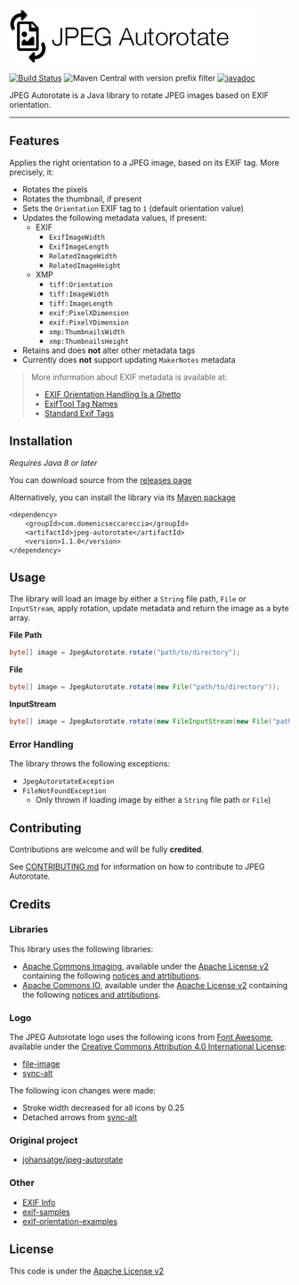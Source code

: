 ![Logo](logo.png)

[![Build Status](https://travis-ci.com/domsec/jpeg-autorotate.svg?token=c6xYTBupNRzyRLh2QynN&branch=master)](https://travis-ci.com/domsec/jpeg-autorotate)
![Maven Central with version prefix filter](https://img.shields.io/maven-central/v/com.domenicseccareccia/jpeg-autorotate/1.1.0)
[![javadoc](https://javadoc.io/badge2/com.domenicseccareccia/jpeg-autorotate/1.1.0/javadoc.svg)](https://javadoc.io/doc/com.domenicseccareccia/jpeg-autorotate/1.1.0)

JPEG Autorotate is a Java library to rotate JPEG images based on EXIF orientation.

---

## Features

Applies the right orientation to a JPEG image, based on its EXIF tag. More precisely, it:
- Rotates the pixels
- Rotates the thumbnail, if present
- Sets the `Orientation` EXIF tag to `1` (default orientation value)
- Updates the following metadata values, if present:
    - EXIF
        - `ExifImageWidth`
        - `ExifImageLength`
        - `RelatedImageWidth`
        - `RelatedImageHeight`
    - XMP
        - `tiff:Orientation`
        - `tiff:ImageWidth`
        - `tiff:ImageLength`
        - `exif:PixelXDimension`
        - `exif:PixelYDimension`
        - `xmp:ThumbnailsWidth`
        - `xmp:ThumbnailsHeight`
- Retains and does **not** alter other metadata tags
- Currently does **not** support updating `MakerNotes` metadata

> More information about EXIF metadata is available at:
> - [EXIF Orientation Handling Is a Ghetto](https://www.daveperrett.com/articles/2012/07/28/exif-orientation-handling-is-a-ghetto/)
> - [ExifTool Tag Names](https://exiftool.org/TagNames/)
> - [Standard Exif Tags](https://www.exiv2.org/tags.html)

## Installation

*Requires Java 8 or later*

You can download source from the [releases page](https://github.com/domsec/jpeg-autorotate/releases)

Alternatively, you can install the library via its [Maven package](https://search.maven.org/search?q=g:com.domenicseccareccia%20AND%20a:jpeg-autorotate)

```
<dependency>
    <groupId>com.domenicseccareccia</groupId>
    <artifactId>jpeg-autorotate</artifactId>
    <version>1.1.0</version>
</dependency>
```

## Usage

The library will load an image by either a `String` file path, `File` or `InputStream`, apply rotation, update metadata and return the image as a byte array.

**File Path**
```java
byte[] image = JpegAutorotate.rotate("path/to/directory");
```

**File**
        
```java
byte[] image = JpegAutorotate.rotate(new File("path/to/directory"));
```

**InputStream**
        
```java
byte[] image = JpegAutorotate.rotate(new FileInputStream(new File("path/to/directory")));
```

### Error Handling

The library throws the following exceptions:
- `JpegAutorotateException`
- `FileNotFoundException`
    - Only thrown if loading image by either a `String` file path or `File`)

## Contributing

Contributions are welcome and will be fully **credited**.

See [CONTRIBUTING.md](CONTRIBUTING.md) for information on how to contribute to JPEG Autorotate.

## Credits

### Libraries

This library uses the following libraries:
- [Apache Commons Imaging](https://github.com/apache/commons-imaging), available under the [Apache License v2](https://www.apache.org/licenses/LICENSE-2.0) containing the following [notices and atrtibutions](https://github.com/apache/commons-imaging/blob/master/NOTICE.txt).
- [Apache Commons IO](https://github.com/apache/commons-io), available under the [Apache License v2](https://www.apache.org/licenses/LICENSE-2.0) containing the following [notices and atrtibutions](https://github.com/apache/commons-io/blob/master/NOTICE.txt).

### Logo

The JPEG Autorotate logo uses the following icons from [Font Awesome](https://fontawesome.com/), available under the [Creative Commons Attribution 4.0 International License](https://creativecommons.org/licenses/by/4.0/):
- [file-image](https://fontawesome.com/icons/file-image?style=regular)
- [sync-alt](https://fontawesome.com/icons/sync-alt?style=solid)

The following icon changes were made:
- Stroke width decreased for all icons by 0.25
- Detached arrows from [sync-alt](https://fontawesome.com/icons/sync-alt?style=solid)

### Original project

- [johansatge/jpeg-autorotate](https://github.com/johansatge/jpeg-autorotate/)

### Other

- [EXIF Info](https://exifinfo.org/)
- [exif-samples](https://github.com/ianare/exif-samples)
- [exif-orientation-examples](https://github.com/recurser/exif-orientation-examples)

## License

This code is under the [Apache License v2](LICENSE)
